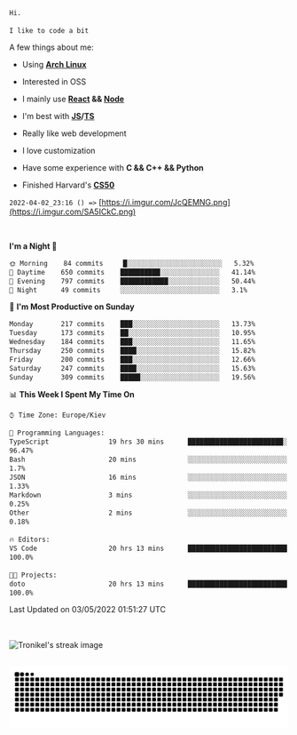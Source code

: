 ```
Hi.

I like to code a bit
```

A few things about me:

-   Using **[Arch Linux](https://archlinux.org/)**

-   Interested in OSS

-   I mainly use **[React](https://reactjs.org/) && [Node](https://nodejs.org/en/)**

-   I'm best with **[JS](https://www.javascript.com/)/[TS](https://www.typescriptlang.org/)**

-   Really like web development

-   I love customization

-   Have some experience with **C && C++ && Python**

-   Finished Harvard's **[CS50](https://cs50.harvard.edu)**

`2022-04-02_23:16 () =>` [https://i.imgur.com/JcQEMNG.png](https://i.imgur.com/SA5ICkC.png)

<br>

<!--START_SECTION:waka-->
**I'm a Night 🦉** 

```text
🌞 Morning    84 commits     █░░░░░░░░░░░░░░░░░░░░░░░░   5.32% 
🌆 Daytime    650 commits    ██████████░░░░░░░░░░░░░░░   41.14% 
🌃 Evening    797 commits    ████████████░░░░░░░░░░░░░   50.44% 
🌙 Night      49 commits     ░░░░░░░░░░░░░░░░░░░░░░░░░   3.1%

```
📅 **I'm Most Productive on Sunday** 

```text
Monday       217 commits    ███░░░░░░░░░░░░░░░░░░░░░░   13.73% 
Tuesday      173 commits    ██░░░░░░░░░░░░░░░░░░░░░░░   10.95% 
Wednesday    184 commits    ███░░░░░░░░░░░░░░░░░░░░░░   11.65% 
Thursday     250 commits    ████░░░░░░░░░░░░░░░░░░░░░   15.82% 
Friday       200 commits    ███░░░░░░░░░░░░░░░░░░░░░░   12.66% 
Saturday     247 commits    ████░░░░░░░░░░░░░░░░░░░░░   15.63% 
Sunday       309 commits    █████░░░░░░░░░░░░░░░░░░░░   19.56%

```


📊 **This Week I Spent My Time On** 

```text
⌚︎ Time Zone: Europe/Kiev

💬 Programming Languages: 
TypeScript               19 hrs 30 mins      ████████████████████████░   96.47% 
Bash                     20 mins             ░░░░░░░░░░░░░░░░░░░░░░░░░   1.7% 
JSON                     16 mins             ░░░░░░░░░░░░░░░░░░░░░░░░░   1.33% 
Markdown                 3 mins              ░░░░░░░░░░░░░░░░░░░░░░░░░   0.25% 
Other                    2 mins              ░░░░░░░░░░░░░░░░░░░░░░░░░   0.18%

🔥 Editors: 
VS Code                  20 hrs 13 mins      █████████████████████████   100.0%

🐱‍💻 Projects: 
doto                     20 hrs 13 mins      █████████████████████████   100.0%

```


 Last Updated on 03/05/2022 01:51:27 UTC
<!--END_SECTION:waka-->

<br>

<p><img align="center" src="https://github-readme-streak-stats.herokuapp.com/?user=Tronikelis&theme=dark" alt="Tronikel's streak image" /></p>

<br>

<img title="" src="https://raw.githubusercontent.com/Tronikelis/Tronikelis/output/github-contribution-grid-snake.svg" alt="very cool snake thingey" data-align="left">
